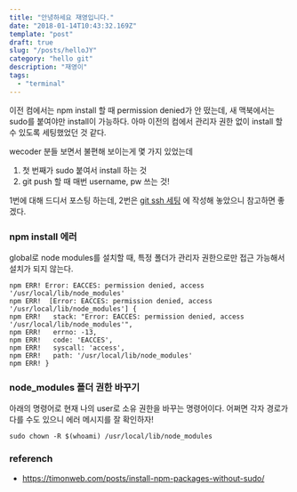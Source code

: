 ```yaml
---
title: "안녕하세요 재영입니다."
date: "2018-01-14T10:43:32.169Z"
template: "post"
draft: true
slug: "/posts/helloJY"
category: "hello git"
description: "재영이"
tags:
  - "terminal"
---
```


이전 컴에서는 npm install 할 때 permission denied가 안 떴는데, 새 맥북에서는 sudo를 붙여야만 install이 가능하다.
아마 이전의 컴에서 관리자 권한 없이 install 할 수 있도록 세팅했었던 것 같다.

wecoder 분들 보면서 불편해 보이는게 몇 가지 있었는데 
1. 첫 번째가 sudo 붙여서 install 하는 것
2. git push 할 때 매번 username, pw 쓰는 것!

1번에 대해 드디서 포스팅 하는데, 2번은 [git ssh 세팅](https://yeri-kim.github.io/posts/settings/)
에 작성해 놓았으니 참고하면 좋겠다.


### npm install 에러
global로 node modules를 설치할 때, 특정 폴더가 관리자 권한으로만 접근 가능해서 설치가 되지 않는다.

```
npm ERR! Error: EACCES: permission denied, access '/usr/local/lib/node_modules'
npm ERR!  [Error: EACCES: permission denied, access '/usr/local/lib/node_modules'] {
npm ERR!   stack: "Error: EACCES: permission denied, access '/usr/local/lib/node_modules'",
npm ERR!   errno: -13,
npm ERR!   code: 'EACCES',
npm ERR!   syscall: 'access',
npm ERR!   path: '/usr/local/lib/node_modules'
npm ERR! }
```

### node_modules 폴더 권한 바꾸기

아래의 명령어로 현재 나의 user로 소유 권한을 바꾸는 명령어이다. 어쩌면 각자 경로가 다를 수도 있으니 에러 메시지를 잘 확인하자!
```
sudo chown -R $(whoami) /usr/local/lib/node_modules
```

### referench
* https://timonweb.com/posts/install-npm-packages-without-sudo/